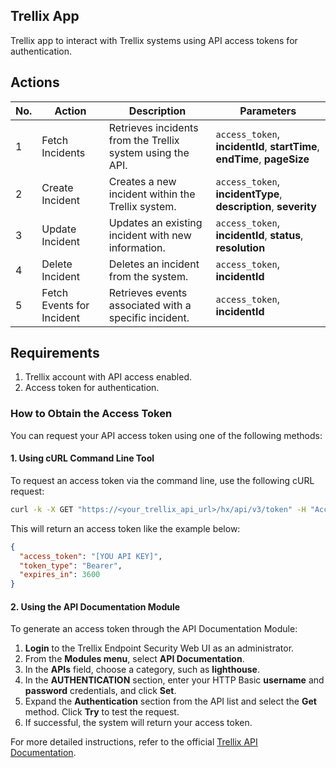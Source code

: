 ## Trellix App
Trellix app to interact with Trellix systems using API access tokens for authentication.

## Actions

| No. | Action | Description | Parameters |
|-----|--------|-------------|------------|
| 1   | Fetch Incidents | Retrieves incidents from the Trellix system using the API. | `access_token`, **incidentId**, **startTime**, **endTime**, **pageSize** |
| 2   | Create Incident | Creates a new incident within the Trellix system. | `access_token`, **incidentType**, **description**, **severity** |
| 3   | Update Incident | Updates an existing incident with new information. | `access_token`, **incidentId**, **status**, **resolution** |
| 4   | Delete Incident | Deletes an incident from the system. | `access_token`, **incidentId** |
| 5   | Fetch Events for Incident | Retrieves events associated with a specific incident. | `access_token`, **incidentId** |

## Requirements

1. Trellix account with API access enabled.
2. Access token for authentication.

### How to Obtain the Access Token

You can request your API access token using one of the following methods:

#### 1. **Using cURL Command Line Tool**

To request an access token via the command line, use the following cURL request:

```bash
curl -k -X GET "https://<your_trellix_api_url>/hx/api/v3/token" -H "Accept: application/json" -u <username>:<password>
```

This will return an access token like the example below:

```json
{
  "access_token": "[YOU API KEY]",
  "token_type": "Bearer",
  "expires_in": 3600
}
```

#### 2. **Using the API Documentation Module**

To generate an access token through the API Documentation Module:

1. **Login** to the Trellix Endpoint Security Web UI as an administrator.
2. From the **Modules menu**, select **API Documentation**.
3. In the **APIs** field, choose a category, such as **lighthouse**.
4. In the **AUTHENTICATION** section, enter your HTTP Basic **username** and **password** credentials, and click **Set**.
5. Expand the **Authentication** section from the API list and select the **Get** method. Click **Try** to test the request. 
6. If successful, the system will return your access token.

For more detailed instructions, refer to the official [Trellix API Documentation](https://docs.trellix.com/bundle/api_1-0-0_ug/page/configuring-the-api-documentation-module/api-authorization-and-authentication/access-token.html).
